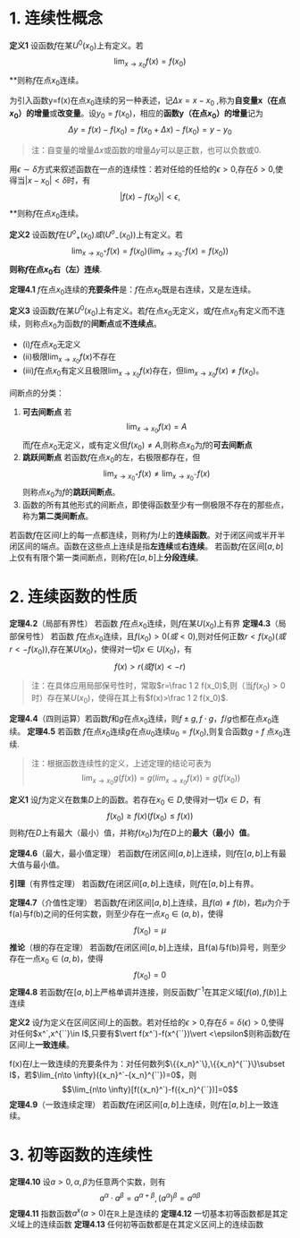 # 1. 连续性概念
**定义1**  设函数$f$在某$U^0(x_0)$上有定义。若$$\lim_{x\to x_0}f(x)=f(x_0)$$**则称$f$在点$x_0$连续。

为引入函数y=f(x)在点$x_0$连续的另一种表述，记$\Delta x=x-x_0$ ,称为**自变量x（在点$x_0$）的增量**或**改变量**。设$y_0=f(x_0)$，相应的**函数y（在点$x_0$）的增量**记为$$\Delta y=f(x)-f(x_0)=f(x_0+\Delta x)-f(x_0)=y-y_0$$
> 注：自变量的增量$\Delta x$或函数的增量$\Delta y$可以是正数，也可以负数或0.

用$\epsilon \sim \delta$方式来叙述函数在一点的连续性：若对任给的任给的$\epsilon > 0$,存在$\delta>0$,使得当$\vert x-x_0 \vert <\delta$时，有$$\vert f(x)-f(x_0)\vert<\epsilon,$$**则称$f$在点$x_0$连续。

**定义2**  设函数$f$在${U^o}_+(x_0)或({U^o}_-(x_0))$上有定义。若$$\lim_{x\to {x_0}^+}f(x)=f(x_0)(\lim_{x\to {x_0}^-}f(x)=f(x_0))$$**则称$f$在点$x_0$右（左）连续**.

**定理4.1**  $f$在点$x_0$连续的**充要条件**是：$f$在点$x_0$既是右连续，又是左连续。


**定义3**   设函数$f$在某$U^0(x_0)$上有定义。若$f$在点$x_0$无定义，或$f$在点$x_0$有定义而不连续，则称点$x_0$为函数$f$的**间断点**或**不连续点**。
* (i)$f$在点$x_0$无定义
* (ii)极限$\lim_{x\to x_0}f(x)$不存在
* (iii)$f$在点$x_0$有定义且极限$\lim_{x\to x_0}f(x)$存在，但$\lim_{x\to x_0}f(x)\neq f(x_0)$。

间断点的分类：
1. **可去间断点** 若$$\lim_{x\to x_0}f(x)=A$$而$f$在点$x_0$无定义，或有定义但$f(x_0)\neq A$,则称点$x_0$为$f$的**可去间断点**
2. **跳跃间断点**  若函数$f$在点$x_0$的左，右极限都存在，但$$\lim_{x\to {x_0}^+}f(x)\neq\lim_{x\to {x_0}^-}f(x)$$则称点$x_0$为$f$的**跳跃间断点**。
3. 函数的所有其他形式的间断点，即使得函数至少有一侧极限不存在的那些点，称为**第二类间断点**。

若函数$f$在区间$I$上的每一点都连续，则称$f$为$I$上的**连续函数**。对于闭区间或半开半闭区间的端点。函数在这些点上连续是指**左连续**或**右连续**。
若函数$f$在区间$[a,b]$上仅有有限个第一类间断点，则称$f$在$[a,b]$上**分段连续**。

# 2. 连续函数的性质
**定理4.2**（局部有界性）  若函数 $f$在点$x_0$连续，则$f$在某$U(x_0)$上有界
**定理4.3**（局部保号性）  若函数 $f$在点$x_0$连续，且$f(x_0)>0(或<0)$,则对任何正数$r<f(x_0)(或r<-f(x_0))$,存在某$U(x_0)$，使得对一切$x\in U(x_0)$，有$$f(x)>r(或f(x)<-r)$$
> 注：在具体应用局部保号性时，常取$r=\frac 1 2 f(x_0)$,则（当$f(x_0)>0$时）存在某$U(x_0)$，使得在其上有$f(x)>\frac 1 2 f(x_0)$.

**定理4.4**（四则运算）若函数$f$和$g$在点$x_0$连续，则$f\pm g,f\cdot g，$$f/g$也都在点$x_0$连续。
**定理4.5**  若函数 $f$在点$x_0$连续$g$在点$u_0$连续$u_0=f(x_0)$,则复合函数$g \circ f$ 点$x_0$连续.
> 注：根据函数连续性的定义，上述定理的结论可表为$$\lim_{x\to x_0}g(f(x))=g(lim_{x\to x_0}f(x))=g(f(x_0))$$


**定义1**  设$f$为定义在数集$D$上的函数。若存在$x_0\in D$,使得对一切$x\in D$，有$$f(x_0)\geqslant f(x)(f(x_0)\leqslant f(x))$$则称$f$在$D$上有最大（最小）值，并称$f(x_0)$为$f$在$D$上的**最大（最小）值**。

**定理4.6**（最大，最小值定理） 若函数$f$在闭区间$[a,b]$上连续，则$f$在$[a,b]$上有最大值与最小值。

**引理**（有界性定理）  若函数$f$在闭区间$[a,b]$上连续，则$f$在$[a,b]$上有界。

**定理4.7**（介值性定理） 若函数$f$在闭区间$[a,b]$上连续，且$f(a)\neq f(b)$，若$\mu$为介于f(a)与f(b)之间的任何实数，则至少存在一点$x_0\in (a,b)$，使得$$f(x_0)=\mu$$
**推论**（根的存在定理）  若函数$f$在闭区间$[a,b]$上连续，且f(a)与f(b)异号，则至少存在一点$x_0\in (a,b)$，使得$$f(x_0)=0$$
**定理4.8**  若函数$f$在$[a,b]$上严格单调并连接，则反函数$f^{-1}$在其定义域$[f(a),f(b)]$上连续

**定义2**  设$f$为定义在区间区间$I$上的函数。若对任给的$\epsilon>0$,存在$\delta=\delta(\epsilon)>0$,使得对任何$x^`,x^{``}\in I$,只要有$\vert f(x^`)-f(x^{``})\vert <\epsilon$则称函数$f$在区间$I$上**一致连续**。

f(x)在$I$上一致连续的充要条件为：对任何数列$\{{x_n}^`\},\{{x_n}^{``}\}\subset I$，若$\lim_{n\to \infty}({x_n}^`-{x_n}^{``})=0$，则$$\lim_{n\to \infty}[f({x_n}^`)-f({x_n}^{``})]=0$$
**定理4.9**（一致连续定理）  若函数$f$在闭区间$[a,b]$上连续，则$f$在$[a,b]$上一致连续。

# 3. 初等函数的连续性
**定理4.10**  设$a>0,\alpha,\beta$为任意两个实数，则有$$a^{\alpha} \cdot a^{\beta}=a^{\alpha+\beta},(a^{\alpha})^\beta=a^{\alpha \beta}$$
**定理4.11**  指数函数$a^x(a>0)$在$\mathbb{R}$上是连续的
**定理4.12**  一切基本初等函数都是其定义域上的连续函数
**定理4.13**  任何初等函数都是在其定义区间上的连续函数